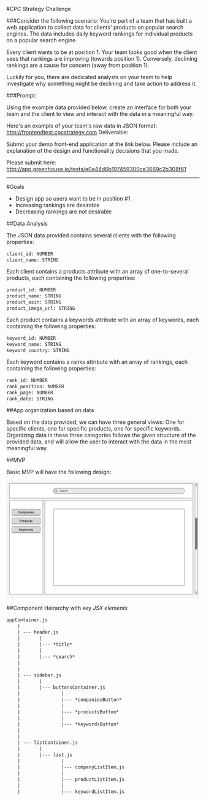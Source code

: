 #CPC Strategy Challenge

###Consider the following scenario:
You're part of a team that has built a web application to collect data for clients' products on popular search engines. The data includes daily keyword rankings for individual products on a popular search engine. 

Every client wants to be at position 1. Your team looks good when the client sees that rankings are improving (towards position 1). Conversely, declining rankings are a cause for concern (away from position 1). 

Luckily for you, there are dedicated analysts on your team to help investigate why something might be declining and take action to address it. 

###Prompt:

Using the example data provided below, create an interface for both your team and the client to view and interact with the data in a meaningful way.
 
Here's an example of your team's raw data in JSON format:
http://frontendtest.cpcstrategy.com 
Deliverable:

Submit your demo front-end application at the link below. Please include an explanation of the design and functionality decisions that you made. 

Please submit here: http://app.greenhouse.io/tests/e0a44d6b197459300ce3669c2b308f61

- - - - - - - - 

#Goals

- Design app so users want to be in position #1
- Increasing rankings are desirable 
- Decreasing rankings are not desirable

##Data Analysis

The JSON data provided contains several clients with the following properties:

```
client_id: NUMBER 
client_name: STRING  
```

Each client contains a products attribute with an array of one-to-several products, each containing the following properties:

```
product_id: NUMBER
product_name: STRING
product_asin: STRING
product_image_url: STRING
```

Each product contains a keywords attribute with an array of keywords, each containing the following properties:

```
keyword_id: NUMBER
keyword_name: STRING
keyword_country: STRING
```

Each keyword contains a ranks attribute with an array of rankings, each containing the following properties:

```
rank_id: NUMBER
rank_position: NUMBER
rank_page: NUMBER
rank_date: STRING
```

##App organization based on data

Based on the data provided, we can have three general views: One for specific clients, one for specific products, one for specific keywords. Organizing data in these three categories follows the given structure of the provided data, and will allow the user to interact with the data in the most meaningful way.


##MVP

Basic MVP will have the following design:

![MVP Mockup](/assets/mvp-mockup.png)

##Component Heirarchy with key *JSX elements*

```
appContainer.js
	|
	| --- header.js
	|		|
	|		|--- *title*
	|		|
	|		|--- *search*
	|
	|
	| --- sidebar.js
	|		|
	|		|--- buttonsContainer.js
	|       		|
	|               |--- *companiesButton*
	|               |
	|               |--- *productsButton*
	|               |
	|               |--- *keywordsButton*
	|
	|
	| --- listContainer.js
	|		|
	|		|--- list.js
	|				|
	|				|--- companyListItem.js
	|				|
	|				|--- productListItem.js
	|				|
	|				|--- keywordListItem.js
							
```




